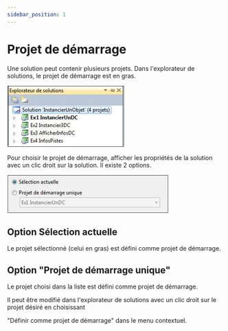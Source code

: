 ```yaml
---
sidebar_position: 1
---
```


# Projet de démarrage

Une solution peut contenir plusieurs projets. Dans l'explorateur de solutions, le projet de démarrage est en gras.

![explorateur de solutions](./_01-projet-demarrage/explorateur-solutions.jpg)

Pour choisir le projet de démarrage, afficher les propriétés de la solution avec un clic droit sur la solution.
Il existe 2 options.

![selection projet demarrage](_01-projet-demarrage/selection-projet-demarrage.jpg)

## Option Sélection actuelle

Le projet sélectionné (celui en gras) est défini comme projet de démarrage.

## Option "Projet de démarrage unique"

Le projet choisi dans la liste est défini comme projet de démarrage.

Il peut être modifié dans l'explorateur de solutions avec un clic droit sur le projet désiré en choisissant

"Définir comme projet de démarrage" dans le menu contextuel.